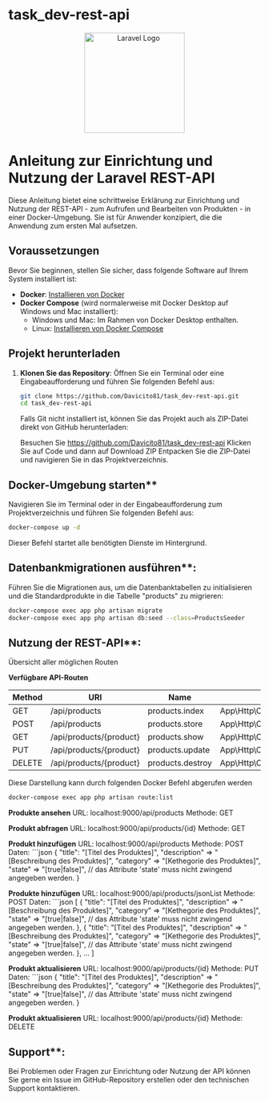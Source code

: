 # task_dev-rest-api

<p align="center">
    <a href="https://laravel.com" target="_blank">
        <img src="https://raw.githubusercontent.com/laravel/art/master/logo-lockup/5%20SVG/2%20CMYK/1%20Full%20Color/laravel-logolockup-cmyk-red.svg" width="200" alt="Laravel Logo">
    </a>
</p>

<!--p align="center">
<a href="https://github.com/laravel/framework/actions"><img src="https://github.com/laravel/framework/workflows/tests/badge.svg" alt="Build Status"></a>
<a href="https://packagist.org/packages/laravel/framework"><img src="https://img.shields.io/packagist/dt/laravel/framework" alt="Total Downloads"></a>
<a href="https://packagist.org/packages/laravel/framework"><img src="https://img.shields.io/packagist/v/laravel/framework" alt="Latest Stable Version"></a>
<a href="https://packagist.org/packages/laravel/framework"><img src="https://img.shields.io/packagist/l/laravel/framework" alt="License"></a>
</p -->

# Anleitung zur Einrichtung und Nutzung der Laravel REST-API

Diese Anleitung bietet eine schrittweise Erklärung zur Einrichtung und Nutzung der REST-API - zum Aufrufen und Bearbeiten von Produkten - in einer Docker-Umgebung. Sie ist für Anwender konzipiert, die die Anwendung zum ersten Mal aufsetzen.

## Voraussetzungen

Bevor Sie beginnen, stellen Sie sicher, dass folgende Software auf Ihrem System installiert ist:

- **Docker**: [Installieren von Docker](https://docs.docker.com/get-docker/)
- **Docker Compose** (wird normalerweise mit Docker Desktop auf Windows und Mac installiert):
  - Windows und Mac: Im Rahmen von Docker Desktop enthalten.
  - Linux: [Installieren von Docker Compose](https://docs.docker.com/compose/install/)

## Projekt herunterladen

1. **Klonen Sie das Repository**:
   Öffnen Sie ein Terminal oder eine Eingabeaufforderung und führen Sie folgenden Befehl aus:

   ```bash
   git clone https://github.com/Davicito81/task_dev-rest-api.git
   cd task_dev-rest-api
   ```
   Falls Git nicht installiert ist, können Sie das Projekt auch als ZIP-Datei direkt von GitHub herunterladen:

   Besuchen Sie https://github.com/Davicito81/task_dev-rest-api
   Klicken Sie auf Code und dann auf Download ZIP
   Entpacken Sie die ZIP-Datei und navigieren Sie in das Projektverzeichnis.
   
## Docker-Umgebung starten**

   Navigieren Sie im Terminal oder in der Eingabeaufforderung zum Projektverzeichnis und führen Sie folgenden Befehl aus:

   ```bash
   docker-compose up -d
   ```
   Dieser Befehl startet alle benötigten Dienste im Hintergrund.

## Datenbankmigrationen ausführen**: 
   Führen Sie die Migrationen aus, um die Datenbanktabellen zu initialisieren und die Standardprodukte in die Tabelle "products" zu migrieren:

   ```bash
   docker-compose exec app php artisan migrate
   docker-compose exec app php artisan db:seed --class=ProductsSeeder
   ```

## Nutzung der REST-API**:

   Übersicht aller möglichen Routen

   **Verfügbare API-Routen**

   | Method | URI                     | Name            | Action                                         |
   |--------|-------------------------|-----------------|------------------------------------------------|
   | GET    | /api/products           | products.index  | App\Http\Controllers\ProductController@index   |
   | POST   | /api/products           | products.store  | App\Http\Controllers\ProductController@store   |
   | GET    | /api/products/{product} | products.show   | App\Http\Controllers\ProductController@show    |
   | PUT    | /api/products/{product} | products.update | App\Http\Controllers\ProductController@update  |
   | DELETE | /api/products/{product} | products.destroy| App\Http\Controllers\ProductController@destroy |

   Diese Darstellung kann durch folgenden Docker Befehl abgerufen werden

   ```bash
   docker-compose exec app php artisan route:list   
   ``` 

   **Produkte ansehen**
   URL: localhost:9000/api/products
   Methode: GET

   **Produkt abfragen**
   URL: localhost:9000/api/products/{id}
   Methode: GET

   **Produkt hinzufügen**
   URL: localhost:9000/api/products
   Methode: POST
   Daten:
        ```json
        {
            "title": "[Titel des Produktes]",
            "description" => "[Beschreibung des Produktes]",
            "category" => "[Kethegorie des Produktes]",
            "state" => "[true|false]",   // das Attribute 'state' muss nicht zwingend angegeben werden.
        }        

   **Produkte hinzufügen**
   URL: localhost:9000/api/products/jsonList
   Methode: POST
   Daten:
        ```json
        [
            {
                "title": "[Titel des Produktes]",
                "description" => "[Beschreibung des Produktes]",
                "category" => "[Kethegorie des Produktes]",
                "state" => "[true|false]",   // das Attribute 'state' muss nicht zwingend angegeben werden.
            },
            {
                "title": "[Titel des Produktes]",
                "description" => "[Beschreibung des Produktes]",
                "category" => "[Kethegorie des Produktes]",
                "state" => "[true|false]",   // das Attribute 'state' muss nicht zwingend angegeben werden.
            },
            ...
        ]        

   **Produkt aktualisieren**
   URL: localhost:9000/api/products/{id}
   Methode: PUT
   Daten:
        ```json
        {
            "title": "[Titel des Produktes]",
            "description" => "[Beschreibung des Produktes]",
            "category" => "[Kethegorie des Produktes]",
            "state" => "[true|false]",   // das Attribute 'state' muss nicht zwingend angegeben werden.
        }        

   **Produkt aktualisieren**
   URL: localhost:9000/api/products/{id}
   Methode: DELETE

## Support**:
Bei Problemen oder Fragen zur Einrichtung oder Nutzung der API können Sie gerne ein Issue im GitHub-Repository erstellen oder den technischen Support kontaktieren.